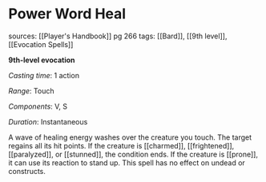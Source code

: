 # Power Word Heal
sources: [[Player's Handbook]] pg 266
tags: [[Bard]], [[9th level]], [[Evocation Spells]]

**9th-level evocation**

*Casting time*: 1 action

*Range*: Touch

*Components*: V, S

*Duration*: Instantaneous

A wave of healing energy washes over the creature you touch. The target regains all its hit points. If the creature is [[charmed]], [[frightened]], [[paralyzed]], or [[stunned]], the condition ends. If the creature is [[prone]], it can use its reaction to stand up. This spell has no effect on undead or constructs.
